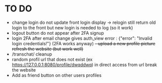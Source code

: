 # TO DO
- change login do not update front login display -> relogin still return old login to the front but new login is needed to log (so it work)
- logout button do not appear after 2FA signup
- login 2FA after email change gives auth_view error : {"error": "Invalid login credentials!"} (2FA works anyway)
~~- upload a new profile picture refresh the website (but work well)~~
- /transchat/ cleanup
-  random profil url that does not exist (ex https://127.0.0.1:8080/profile/dwqddwq) in direct access from url break the website
- Add as friend button on other users profiles
